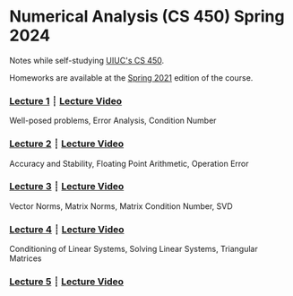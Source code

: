# Numerical Analysis (CS 450) Spring 2024

Notes while self-studying [UIUC's CS 450](https://relate.cs.illinois.edu/course/cs450-s24/).

Homeworks are available at the [Spring 2021](https://relate.cs.illinois.edu/course/cs450-s21/) edition of the course.

### [Lecture 1](lec01.html) ┊ [Lecture Video](https://mediaspace.illinois.edu/media/t/1_gqc9qknj/330048022)
Well-posed problems, Error Analysis, Condition Number

### [Lecture 2](lec02.html) ┊ [Lecture Video](https://mediaspace.illinois.edu/media/t/1_v5mj7noh/330048022)
Accuracy and Stability, Floating Point Arithmetic, Operation Error

### [Lecture 3](lec03.html) ┊ [Lecture Video](https://mediaspace.illinois.edu/media/t/1_rdz5rdf3/330048022)
Vector Norms, Matrix Norms, Matrix Condition Number, SVD

### [Lecture 4](lec04.html) ┊ [Lecture Video](https://mediaspace.illinois.edu/media/t/1_w7fpz9ns/330048022)
Conditioning of Linear Systems, Solving Linear Systems, Triangular Matrices

### [Lecture 5](lec05.html) ┊ [Lecture Video](https://mediaspace.illinois.edu/media/t/1_tw0jek7s/330048022)
